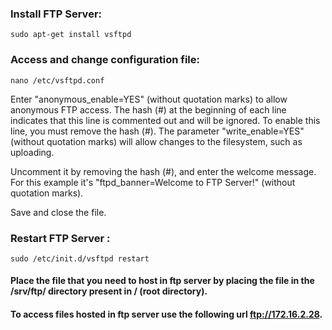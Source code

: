 ### Install FTP Server:
<pre><code>sudo apt-get install vsftpd
</pre></code>

### Access and change configuration file:
<pre><code>nano /etc/vsftpd.conf
</pre></code>

Enter "anonymous_enable=YES" (without quotation marks) to allow anonymous FTP access. The hash (#) at the beginning of each line indicates that this line is commented out and will be ignored. To enable this line, you must remove the hash (#). The parameter "write_enable=YES" (without quotation marks) will allow changes to the filesystem, such as uploading.

 Uncomment it by removing the hash (#), and enter the welcome message. For this example it's "ftpd_banner=Welcome to FTP Server!" (without quotation marks).
 
Save and close the file.

### Restart FTP Server :
<pre><code>sudo /etc/init.d/vsftpd restart
</pre></code>

#### Place the file that you need to host in ftp server by placing the file in the /srv/ftp/ directory present in / (root directory).
#### To access files hosted in ftp server use the following url ftp://172.16.2.28.
 

